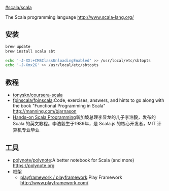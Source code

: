  [#scala/scala](https://github.com/scala/scala)

The Scala programming language http://www.scala-lang.org/

## 安装

```sh
brew update
brew install scala sbt

echo '-J-XX:+CMSClassUnloadingEnabled' >> /usr/local/etc/sbtopts
echo '-J-Xmx2G' >> /usr/local/etc/sbtopts
```

## 教程

* [tonyskn/coursera-scala](https://github.com/tonyskn/coursera-scala)
* [fpinscala/fpinscala](https://github.com/fpinscala/fpinscala):Code, exercises, answers, and hints to go along with the book "Functional Programming in Scala" http://manning.com/bjarnason
* [Hands-on Scala Programming](https://www.handsonscala.com/)新加坡总理李显龙的儿子李浩毅，发布的 Scala 的英文教程。李浩毅生于1989年，是 Scala.js 的核心开发者，MIT 计算机专业毕业

## 工具

* [polynote/polynote](https://github.com/polynote/polynote):A better notebook for Scala (and more) https://polynote.org
* 框架
    - [playframework / playframework](https://github.com/playframework/playframework):Play Framework http://www.playframework.com/
